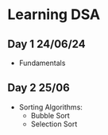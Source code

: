 # Learning DSA

## Day 1 24/06/24

- Fundamentals

## Day 2 25/06

- Sorting Algorithms:
  - Bubble Sort
  - Selection Sort
